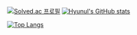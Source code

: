 [![Solved.ac
프로필](http://mazassumnida.wtf/api/v2/generate_badge?boj=jungwj1023)](https://solved.ac/jungwj1023)   [![Hyunul's GitHub stats](https://github-readme-stats.vercel.app/api?username=Hyunul)](https://github.com/Hyunul/github-readme-stats)

[![Top Langs](https://github-readme-stats.vercel.app/api/top-langs/?username=Hyunul&layout=compact)](https://github.com/Hyunul/github-readme-stats)
